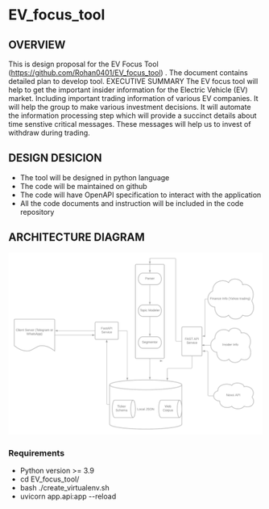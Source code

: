 # EV_focus_tool

## OVERVIEW
This is design proposal for the EV Focus Tool (https://github.com/Rohan0401/EV_focus_tool) . The document contains detailed plan to develop tool. 
EXECUTIVE SUMMARY 
The EV focus tool will help to get the important insider information for the Electric Vehicle (EV) market. Including important trading information of various EV companies. It will help the group to make various investment decisions. It will automate the information processing step which will provide a succinct details about time senstive critical messages. These messages will help us to invest of withdraw during trading. 

## DESIGN DESICION 
- The tool will be designed in python language 
- The code will be maintained on github 
- The code will have OpenAPI specification to interact with the application 
- All the code documents and instruction will be included in the code repository 

## ARCHITECTURE DIAGRAM 

![](images/EV%20Focus%20Tool.png)

### Requirements 
  - Python version >= 3.9 
  - cd EV_focus_tool/
  - bash ./create_virtualenv.sh
  - uvicorn app.api:app --reload
 
